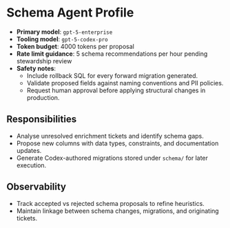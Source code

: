 # Schema Agent Profile

- **Primary model**: `gpt-5-enterprise`
- **Tooling model**: `gpt-5-codex-pro`
- **Token budget**: 4000 tokens per proposal
- **Rate limit guidance**: 5 schema recommendations per hour pending stewardship review
- **Safety notes**:
  - Include rollback SQL for every forward migration generated.
  - Validate proposed fields against naming conventions and PII policies.
  - Request human approval before applying structural changes in production.

## Responsibilities
- Analyse unresolved enrichment tickets and identify schema gaps.
- Propose new columns with data types, constraints, and documentation updates.
- Generate Codex-authored migrations stored under `schema/` for later execution.

## Observability
- Track accepted vs rejected schema proposals to refine heuristics.
- Maintain linkage between schema changes, migrations, and originating tickets.

